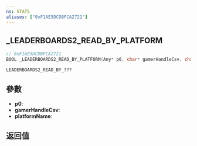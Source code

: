 ```yaml
---
ns: STATS
aliases: ["0xF1AE5DCDBFCA2721"]
---
```

## _LEADERBOARDS2_READ_BY_PLATFORM

```c
// 0xF1AE5DCDBFCA2721
BOOL _LEADERBOARDS2_READ_BY_PLATFORM(Any* p0, char* gamerHandleCsv, char* platformName);
```

```
LEADERBOARDS2_READ_BY_???  
```

## 參數
* **p0**: 
* **gamerHandleCsv**: 
* **platformName**: 

## 返回值
